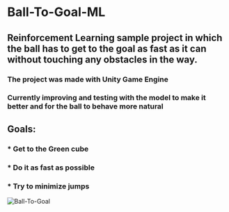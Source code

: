 # Ball-To-Goal-ML
## Reinforcement Learning sample project in which the ball has to get to the goal as fast as it can without touching any obstacles in the way.
### The project was made with Unity Game Engine
### Currently improving and testing with the model to make it better and for the ball to behave more natural

## Goals:
### * Get to the Green cube
### * Do it as fast as possible
### * Try to minimize jumps

![Ball-To-Goal](https://user-images.githubusercontent.com/101797157/213224829-3acb207d-7240-41a8-8974-1b3c2e894ba0.PNG)
